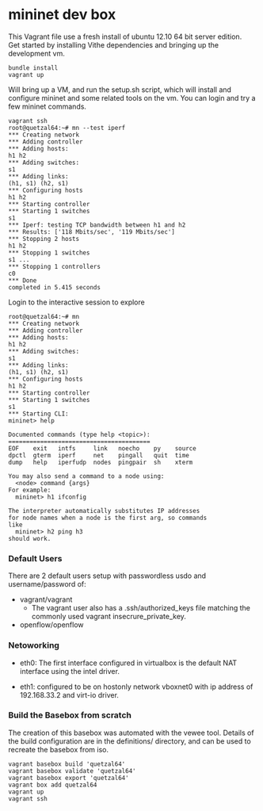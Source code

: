 # mininet dev box

This Vagrant file use a fresh install of ubuntu 12.10 64 bit server edition.  
Get started by installing Vithe dependencies and bringing up the development vm.

    bundle install
    vagrant up 
  
Will bring up a VM, and run the setup.sh script, which will install and configure mininet and some related tools on the vm.
You can login and try a few mininet commands.

    vagrant ssh
    root@quetzal64:~# mn --test iperf
    *** Creating network
    *** Adding controller
    *** Adding hosts:
    h1 h2 
    *** Adding switches:
    s1 
    *** Adding links:
    (h1, s1) (h2, s1) 
    *** Configuring hosts
    h1 h2 
    *** Starting controller
    *** Starting 1 switches
    s1 
    *** Iperf: testing TCP bandwidth between h1 and h2
    *** Results: ['118 Mbits/sec', '119 Mbits/sec']
    *** Stopping 2 hosts
    h1 h2 
    *** Stopping 1 switches
    s1 ...
    *** Stopping 1 controllers
    c0 
    *** Done
    completed in 5.415 seconds
  
  
Login to the interactive session to explore
    
    root@quetzal64:~# mn
    *** Creating network
    *** Adding controller
    *** Adding hosts:
    h1 h2 
    *** Adding switches:
    s1 
    *** Adding links:
    (h1, s1) (h2, s1) 
    *** Configuring hosts
    h1 h2 
    *** Starting controller
    *** Starting 1 switches
    s1 
    *** Starting CLI:
    mininet> help

    Documented commands (type help <topic>):
    ========================================
    EOF    exit   intfs     link   noecho    py    source
    dpctl  gterm  iperf     net    pingall   quit  time  
    dump   help   iperfudp  nodes  pingpair  sh    xterm 

    You may also send a command to a node using:
      <node> command {args}
    For example:
      mininet> h1 ifconfig

    The interpreter automatically substitutes IP addresses
    for node names when a node is the first arg, so commands
    like
      mininet> h2 ping h3
    should work.
    

### Default Users 

There are 2 default users setup with passwordless usdo and username/password of:
 
  - vagrant/vagrant
    - The vagrant user also has a .ssh/authorized_keys file matching the commonly used vagrant insecrure_private_key.
  - openflow/openflow

### Netoworking

- eth0: The first interface configured in virtualbox is the default NAT interface using the intel driver.

- eth1: configured to be on hostonly network vboxnet0 with ip address of 192.168.33.2 and virt-io driver. 
  
  
###  Build the Basebox from scratch

The creation of this basebox was automated with the vewee tool.  Details of the build configuration are in the definitions/ directory, and can be used
to recreate the basebox from iso.

    vagrant basebox build 'quetzal64'
    vagrant basebox validate 'quetzal64'
    vagrant basebox export 'quetzal64'
    vagrant box add quetzal64
    vagrant up
    vagrant ssh
